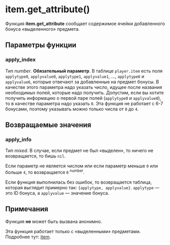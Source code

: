 # item.get_attribute()
Функция **item.get_attribute** сообщает содержимое ячейки добавленного бонуса &laquo;выделенного&raquo; предмета.

## Параметры функции
### apply_index
Тип *number*. **Обязательный параметр**. В таблице `player.item` есть поля `applytype0`, `applyvalue0`, `applytype1`, `applyvalue1`, ..., `applytype6` и `applyvalue6`, которые отвечают за добавленные на предмет бонусы. В качестве этого параметра надо указать число, идущее после названия необходимых полей, которые надо получить. Допустим, если вы хотите получить информацию о первой паре полей (`applytype0` и `applyvalue0`), то в качестве параметра надо указать `0`. Эта функция не работает с 6-7 бонусами, поэтому указывать можно только числа от `0` до `4`.

## Возвращаемые значения
### apply_info
Тип *mixed*. В случае, если предмет не был &laquo;выделен&raquo;, то ничего не возвращается, то бишь `nil`.

Если параметр не является числом или если параметр меньше `0` или больше `4`, то возвращается `0` <sup>number</sup>.

Если функция выполнилась без ошибок, то возвращается таблица, которая выглядит примерно так: `{applytype, applyvalue}`. `applytype` &mdash; это ID бонуса, а `applyvalue` &mdash; значение бонуса.

## Примечания
Функция **не** может быть вызвана анонимно.

Эта функция работает только с &laquo;выделенными&raquo; предметами. Подробнее тут: [item](../item).